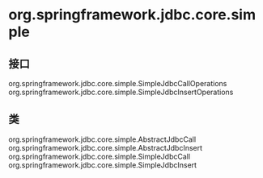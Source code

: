 # org.springframework.jdbc.core.simple

## 接口

org.springframework.jdbc.core.simple.SimpleJdbcCallOperations
org.springframework.jdbc.core.simple.SimpleJdbcInsertOperations

## 类

org.springframework.jdbc.core.simple.AbstractJdbcCall
org.springframework.jdbc.core.simple.AbstractJdbcInsert
org.springframework.jdbc.core.simple.SimpleJdbcCall
org.springframework.jdbc.core.simple.SimpleJdbcInsert




